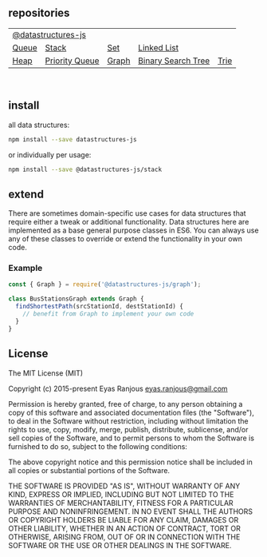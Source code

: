 ## repositories
<table>
  <tr>
    <td colspan="5"><a href="https://github.com/datastructures-js">@datastructures-js</a></td>
  </tr>
  <tr>
    <td><a href="https://github.com/datastructures-js/queue">Queue</a></td>
    <td><a href="https://github.com/datastructures-js/stack">Stack</a></td>
    <td><a href="https://github.com/datastructures-js/set">Set</a></td>
    <td colspan="2"><a href="https://github.com/datastructures-js/linked-list">Linked List</a></td>
  </tr>
  <tr>
    <td><a href="https://github.com/datastructures-js/heap">Heap</a></td>
    <td><a href="https://github.com/datastructures-js/priority-queue">Priority Queue</a></td>
    <td><a href="https://github.com/datastructures-js/graph">Graph</a></td>
    <td><a href="https://github.com/datastructures-js/binary-search-tree">Binary Search Tree</a></td>
    <td><a href="https://github.com/datastructures-js/trie">Trie</a></td>
  </tr>
</table>

<br/>

## install
all data structures:
```sh
npm install --save datastructures-js
```

or individually per usage:
```sh
npm install --save @datastructures-js/stack
```

## extend
There are sometimes domain-specific use cases for data structures that require either a tweak or additional functionality. Data structures here are implemented as a base general purpose classes in ES6. You can always use any of these classes to override or extend the functionality in your own code.

### Example

```js
const { Graph } = require('@datastructures-js/graph');

class BusStationsGraph extends Graph {
  findShortestPath(srcStationId, destStationId) {
    // benefit from Graph to implement your own code 
  }
}
```

## License
The MIT License (MIT)

Copyright (c) 2015-present Eyas Ranjous <eyas.ranjous@gmail.com>

Permission is hereby granted, free of charge, to any person obtaining a copy
of this software and associated documentation files (the "Software"), to deal
in the Software without restriction, including without limitation the rights
to use, copy, modify, merge, publish, distribute, sublicense, and/or sell
copies of the Software, and to permit persons to whom the Software is
furnished to do so, subject to the following conditions:

The above copyright notice and this permission notice shall be included in all
copies or substantial portions of the Software.

THE SOFTWARE IS PROVIDED "AS IS", WITHOUT WARRANTY OF ANY KIND, EXPRESS OR
IMPLIED, INCLUDING BUT NOT LIMITED TO THE WARRANTIES OF MERCHANTABILITY,
FITNESS FOR A PARTICULAR PURPOSE AND NONINFRINGEMENT. IN NO EVENT SHALL THE
AUTHORS OR COPYRIGHT HOLDERS BE LIABLE FOR ANY CLAIM, DAMAGES OR OTHER
LIABILITY, WHETHER IN AN ACTION OF CONTRACT, TORT OR OTHERWISE, ARISING FROM,
OUT OF OR IN CONNECTION WITH THE SOFTWARE OR THE USE OR OTHER DEALINGS IN THE
SOFTWARE.
